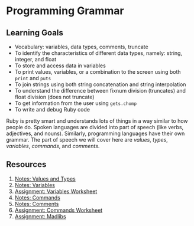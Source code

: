 # Programming Grammar

## Learning Goals
- Vocabulary: variables, data types, comments, truncate
- To identify the characteristics of different data types, namely: string, integer, and float
- To store and access data in variables
- To print values, variables, or a combination to the screen using both `print` and `puts`
- To join strings using both string concatenation and string interpolation
- To understand the difference between fixnum division (truncates) and float division (does not truncate)
- To get information from the user using `gets.chomp`
- To write and debug Ruby code

Ruby is pretty smart and understands lots of things in a way similar to how people do. Spoken languages are divided into part of speech (like verbs, adjectives, and nouns). Similarly, programming languages have their own grammar. The part of speech we will cover here are _values_, _types_, _variables_, _commands_, and _comments_.

## Resources
1. [Notes: Values and Types](notes/values-types.md)
1. [Notes: Variables](notes/variables.md)
1. [Assignment: Variables Worksheet](assignments/variable-worksheet.md)
1. [Notes: Commands](notes/commands.md)
1. [Notes: Comments](notes/comments.md)
1. [Assignment: Commands Worksheet](assignments/commands-worksheet.md)
1. [Assignment: Madlibs](assignments/madlibs.md)

